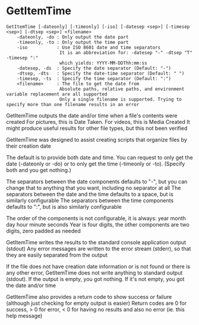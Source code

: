 # GetItemTime
```
GetItemTime [-dateonly] [-timeonly] [-iso] [-datesep <sep>] [-timesep <sep>] [-dtsep <sep>] <filename>
	-dateonly, -do : Only output the date part
	-timeonly, -to : Only output the time part
	-iso           : Use ISO 8601 date and time separators
	                It is an abbreviation for: -datesep "-" -dtsep "T"  -timesep ":"
	                which yields: YYYY-MM-DDThh:mm:ss
	-datesep, -ds  : Specify the date separator (Default: "-")
	-dtsep, -dts   : Specify the date-time separator (Default: " ")
	-timesep, -ts  : Specify the time separator (Default: ":")
	<filename>     : The file to get the date from
	                Absolute paths, relative paths, and environment variable replacement are all supported
	                Only a single filename is supported. Trying to specify more than one filename results in an error
```	
GetItemTime outputs the date and/or time when a file's contents were created
For pictures, this is Date Taken. For videos, this is Media Created
It might produce useful results for other file types, but this not been verified
	
GetItemTime was designed to assist creating scripts that organize files by their creation date
	
The default is to provide both date and time. You can request to only get the date (-dateonly or -do)
or to only get the time (-timeonly or -to). (Specify both and you get nothing.)
	
The separators between the date components defaults to "-", but you can change that to anything that you want,
including no separator at all
The separators between the date and the time defaults to a space, but is similarly configurable
The separators between the time components defaults to ":", but is also similarly configurable
	
The order of the components is not configurable, it is always: year month day hour minute seconds
Year is four digits, the other components are two digits, zero padded as needed
	
GetItemTime writes the results to the standard console application output (stdout)
Any error messages are written to the error stream (stderr), so that they are easily separated from the output
	
If the file does not have creation date information or is not found or there is any other error, GetItemTime does
not write anything to standard output (stdout). If the output is empty, you got nothing. If it's not empty,
you got the date and/or time
	
GetItemTime also provides a return code to show success or failure (although just checking for empty output is easier)
Return codes are 0 for success, > 0 for error, < 0 for having no results and also no error (ie. this help message)
